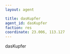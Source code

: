 ```yaml
---
layout: agent

title: dasKupfer
agent_id: dasKupfer
faction: res
coordinate: 23.006, 113.127
---
```


dasKupfer 
